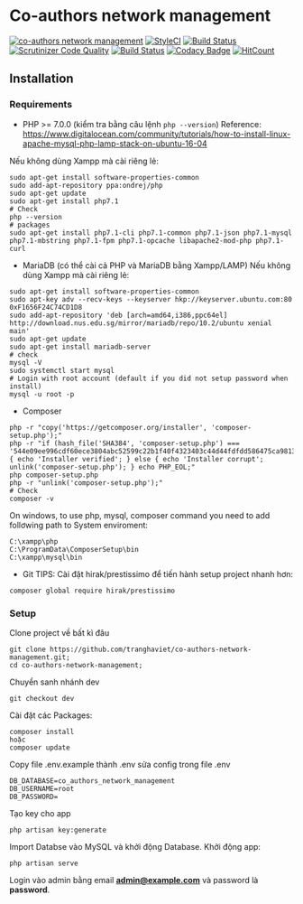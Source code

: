# Co-authors network management

[![co-authors network management](https://img.shields.io/badge/Status-Awesome-brightgreen.svg)](https://github.com/tranghaviet/co-authors-network-management)
[![StyleCI](https://styleci.io/repos/106026282/shield?branch=master)](https://styleci.io/repos/106026282)
[![Build Status](https://www.travis-ci.org/tranghaviet/co-authors-network-management.svg?branch=master)](https://www.travis-ci.org/tranghaviet/co-authors-network-management)
[![Scrutinizer Code Quality](https://scrutinizer-ci.com/g/tranghaviet/co-authors-network-management/badges/quality-score.png?b=master)](https://scrutinizer-ci.com/g/tranghaviet/co-authors-network-management/?branch=master)
[![Build Status](https://scrutinizer-ci.com/g/tranghaviet/co-authors-network-management/badges/build.png?b=master)](https://scrutinizer-ci.com/g/tranghaviet/co-authors-network-management/build-status/master)
[![Codacy Badge](https://api.codacy.com/project/badge/Grade/d0ac126c068248e29a0e25edd684b5f4)](https://www.codacy.com/app/tranghaviet/co-authors-network-management?utm_source=github.com&amp;utm_medium=referral&amp;utm_content=tranghaviet/co-authors-network-management&amp;utm_campaign=Badge_Grade)
[![HitCount](http://hits.dwyl.io/tranghaviet/co-authors-network-management.svg)](http://hits.dwyl.io/tranghaviet/co-authors-network-management)

## Installation

### Requirements
- PHP >= 7.0.0 (kiểm tra bằng câu lệnh `php --version`)
Reference: https://www.digitalocean.com/community/tutorials/how-to-install-linux-apache-mysql-php-lamp-stack-on-ubuntu-16-04

Nếu không dùng Xampp mà cài riêng lẻ:
```
sudo apt-get install software-properties-common
sudo add-apt-repository ppa:ondrej/php
sudo apt-get update
sudo apt-get install php7.1
# Check
php --version
# packages
sudo apt-get install php7.1-cli php7.1-common php7.1-json php7.1-mysql php7.1-mbstring php7.1-fpm php7.1-opcache libapache2-mod-php php7.1-curl
```
- MariaDB (có thể cài cả PHP và MariaDB bằng Xampp/LAMP)
Nếu không dùng Xampp mà cài riêng lẻ:
```
sudo apt-get install software-properties-common
sudo apt-key adv --recv-keys --keyserver hkp://keyserver.ubuntu.com:80 0xF1656F24C74CD1D8
sudo add-apt-repository 'deb [arch=amd64,i386,ppc64el] http://download.nus.edu.sg/mirror/mariadb/repo/10.2/ubuntu xenial main'
sudo apt-get update
sudo apt-get install mariadb-server
# check
mysql -V
sudo systemctl start mysql
# Login with root account (default if you did not setup password when install)
mysql -u root -p
```
- Composer
```
php -r "copy('https://getcomposer.org/installer', 'composer-setup.php');"
php -r "if (hash_file('SHA384', 'composer-setup.php') === '544e09ee996cdf60ece3804abc52599c22b1f40f4323403c44d44fdfdd586475ca9813a858088ffbc1f233e9b180f061') { echo 'Installer verified'; } else { echo 'Installer corrupt'; unlink('composer-setup.php'); } echo PHP_EOL;"
php composer-setup.php
php -r "unlink('composer-setup.php');"
# Check
composer -v
```
On windows, to use php, mysql, composer command you need to add follơwing path to System enviroment:
```
C:\xampp\php
C:\ProgramData\ComposerSetup\bin
C:\xampp\mysql\bin
```
- Git
TIPS: Cài đặt hirak/prestissimo để tiến hành setup project nhanh hơn:
```
composer global require hirak/prestissimo
```
### Setup
Clone project về bất kì đâu
```
git clone https://github.com/tranghaviet/co-authors-network-management.git;
cd co-authors-network-management;
```
Chuyển sanh nhánh dev
```
git checkout dev
```
Cài đặt các Packages:
```
composer install
hoặc
composer update
```
Copy file .env.example thành .env
sửa config trong file .env 
```
DB_DATABASE=co_authors_network_management
DB_USERNAME=root
DB_PASSWORD=
```
Tạo key cho app
```
php artisan key:generate
```
Import Databse vào MySQL và khởi động Database.
Khởi động app:
```
php artisan serve
```
Login vào admin bằng email **admin@example.com** và password là **password**.
